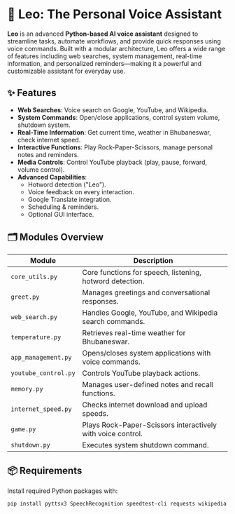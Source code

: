 # 🦁 Leo: The Personal Voice Assistant

**Leo** is an advanced **Python-based AI voice assistant** designed to streamline tasks, automate workflows, and provide quick responses using voice commands. Built with a modular architecture, Leo offers a wide range of features including web searches, system management, real-time information, and personalized reminders—making it a powerful and customizable assistant for everyday use.

## ✨ Features

- **Web Searches**: Voice search on Google, YouTube, and Wikipedia.
- **System Commands**: Open/close applications, control system volume, shutdown system.
- **Real-Time Information**: Get current time, weather in Bhubaneswar, check internet speed.
- **Interactive Functions**: Play Rock-Paper-Scissors, manage personal notes and reminders.
- **Media Controls**: Control YouTube playback (play, pause, forward, volume control).
- **Advanced Capabilities**:
  - Hotword detection ("Leo").
  - Voice feedback on every interaction.
  - Google Translate integration.
  - Scheduling & reminders.
  - Optional GUI interface.

## 🗂️ Modules Overview

| Module              | Description                                                                 |
|---------------------|-----------------------------------------------------------------------------|
| `core_utils.py`      | Core functions for speech, listening, hotword detection.                    |
| `greet.py`           | Manages greetings and conversational responses.                            |
| `web_search.py`      | Handles Google, YouTube, and Wikipedia search commands.                     |
| `temperature.py`     | Retrieves real-time weather for Bhubaneswar.                                |
| `app_management.py`  | Opens/closes system applications with voice commands.                       |
| `youtube_control.py` | Controls YouTube playback actions.                                          |
| `memory.py`          | Manages user-defined notes and recall functions.                           |
| `internet_speed.py`  | Checks internet download and upload speeds.                                |
| `game.py`            | Plays Rock-Paper-Scissors interactively with voice control.                 |
| `shutdown.py`        | Executes system shutdown command.                                           |

## 📦 Requirements

Install required Python packages with:

```bash
pip install pyttsx3 SpeechRecognition speedtest-cli requests wikipedia pywhatkit beautifulsoup4
